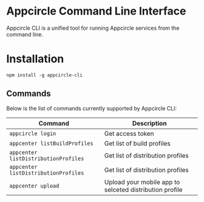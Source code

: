 # Appcircle Command Line Interface

Appcircle CLI is a unified tool for running Appcircle services from the command line.

# Installation

```
npm install -g appcircle-cli
```

## Commands

Below is the list of commands currently supported by Appcircle CLI:

| Command                               | Description                                                    |
| ------------------------------------- | -------------------------------------------------------------- |
| `appcircle login` | Get access token |
| `appcenter listBuildProfiles` | Get list of build profiles |
| `appcenter listDistributionProfiles` | Get list of distribution profiles |
| `appcenter listDistributionProfiles` | Get list of distribution profiles |
| `appcenter upload` | Upload your mobile app to selceted distribution profile |
